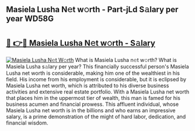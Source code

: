 ## Masiela Lusha N𝚎t w𝚘rth - Part-jLd S𝚊lary per year WD58G

# <h2><a href="http://gc48mc4.nevu.top/?p=Masiela+Lusha">🔗 👉🔴 Masiela Lusha N𝚎t w𝚘rth - S𝚊lary</a></h2>

[![Masiela Lusha N𝚎t W𝚘rth](https://i.imgur.com/Oavwk0R.jpeg)](http://gc48mc4.nevu.top/?p=Masiela+Lusha)
What is Masiela Lusha n𝚎t w𝚘rth? What is Masiela Lusha s𝚊lary per year?
This financially successful person's Masiela Lusha net worth is considerable, making him one of the wealthiest in his field. His income from his employment is considerable, but it is eclipsed by Masiela Lusha net worth, which is attributed to his diverse business activities and extensive real estate portfolio. With a Masiela Lusha net worth that places him in the uppermost tier of wealth, this man is famed for his business acumen and financial prowess. This affluent individual, whose Masiela Lusha net worth is in the billions and who earns an impressive salary, is a prime demonstration of the might of hard labor, dedication, and financial wisdom.
